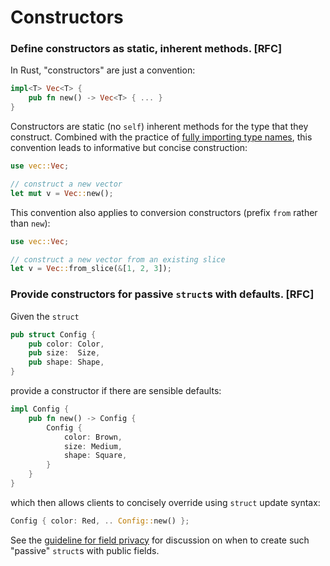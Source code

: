 # Constructors

### Define constructors as static, inherent methods. [RFC]

In Rust, "constructors" are just a convention:

```rust
impl<T> Vec<T> {
    pub fn new() -> Vec<T> { ... }
}
```

Constructors are static (no `self`) inherent methods for the type that they
construct. Combined with the practice of
[fully importing type names](../style/imports.md), this convention leads to
informative but concise construction:

```rust
use vec::Vec;

// construct a new vector
let mut v = Vec::new();
```

This convention also applies to conversion constructors (prefix `from` rather
than `new`):

```rust
use vec::Vec;

// construct a new vector from an existing slice
let v = Vec::from_slice(&[1, 2, 3]);
```

### Provide constructors for passive `struct`s with defaults. [RFC]

Given the `struct`

```rust
pub struct Config {
    pub color: Color,
    pub size:  Size,
    pub shape: Shape,
}
```

provide a constructor if there are sensible defaults:

```rust
impl Config {
    pub fn new() -> Config {
        Config {
            color: Brown,
            size: Medium,
            shape: Square,
        }
    }
}
```

which then allows clients to concisely override using `struct` update syntax:

```rust
Config { color: Red, .. Config::new() };
```

See the [guideline for field privacy](../features/types/README.md) for
discussion on when to create such "passive" `struct`s with public
fields.
